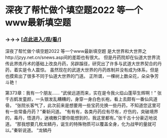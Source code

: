 # 深夜了帮忙做个填空题2022 等一个www最新填空题

### →→→ <a href="http://3t3e.com/index.html">[点此进入/观/看/]</a>


深夜了帮忙做个填空题2022 等一个www最新填空题
是大世界和大世界之http://jzyy.net.cn/snews.asp间的差距也有很大。
    但是丹药院却在仙道大世界流传此界炼丹术的基础上改良丹药，另辟蹊径，研究出了许多与武道大世界契合的丹药，着实是令人震惊。
    虽然现在的武道大世界的丹药炼制并没有成为体系，但是也摸索出了很多不同于仙道大世界的门道。
    正所谓，一棵树上数朵花，朵朵争芳斗艳！

第373章：我有一个朋友……
    “武侯远道而来，实在是令我火焰山蓬荜生辉啊！”
    张千古鹤发童颜，一头银发乱糟糟的，身穿一身白色长袍，看上去颇有一番仙风道骨。
    “张院长客气了，此次前来是想要用一些宝药兑换一些丹药，不知道您这里可有一些常备丹药？”秦斩问道。
    “有有有，各类丹药应有尽有，疗伤的，突破境界的，毒丹，悟道丹，迷魂散只要你能想到的，我这里都有。”张千古十分豪迈地说道。
    “那我想要几枚龙鳞丹，诞生的特殊物质可以覆盖全身，化为战甲的量就可以。”秦斩说道。
    “龙鳞丹
